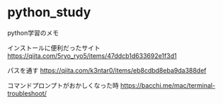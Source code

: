 # python_study
python学習のメモ

インストールに便利だったサイト
https://qiita.com/5ryo_ryo5/items/47ddcb1d633692e1f3d1

パスを通す
https://qiita.com/k3ntar0/items/eb8cdbd8eba9da388def

コマンドプロンプトがおかしくなった時
https://bacchi.me/mac/terminal-troubleshoot/

